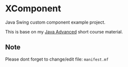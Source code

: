# XComponent
Java Swing custom component example project.

This is base on my [Java Advanced](https://github.com/mkdika/javaadvanced) short course material.

## Note
Please dont forget to change/edit file: `manifest.mf`
